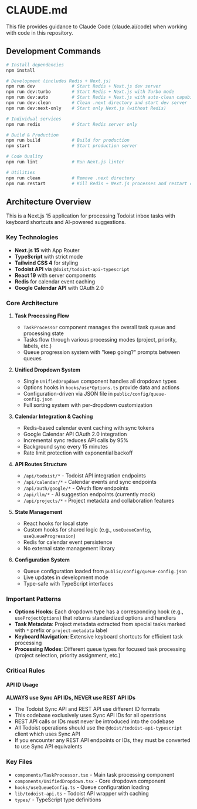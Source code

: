 # CLAUDE.md

This file provides guidance to Claude Code (claude.ai/code) when working with code in this repository.

## Development Commands

```bash
# Install dependencies
npm install

# Development (includes Redis + Next.js)
npm run dev              # Start Redis + Next.js dev server
npm run dev:turbo        # Start Redis + Next.js with Turbo mode
npm run dev:auto         # Start Redis + Next.js with auto-clean capability
npm run dev:clean        # Clean .next directory and start dev server
npm run dev:next-only    # Start only Next.js (without Redis)

# Individual services
npm run redis            # Start Redis server only

# Build & Production
npm run build            # Build for production
npm start                # Start production server

# Code Quality
npm run lint             # Run Next.js linter

# Utilities
npm run clean            # Remove .next directory
npm run restart          # Kill Redis + Next.js processes and restart clean
```

## Architecture Overview

This is a Next.js 15 application for processing Todoist inbox tasks with keyboard shortcuts and AI-powered suggestions.

### Key Technologies
- **Next.js 15** with App Router
- **TypeScript** with strict mode
- **Tailwind CSS 4** for styling
- **Todoist API** via `@doist/todoist-api-typescript`
- **React 19** with server components
- **Redis** for calendar event caching
- **Google Calendar API** with OAuth 2.0

### Core Architecture

1. **Task Processing Flow**
   - `TaskProcessor` component manages the overall task queue and processing state
   - Tasks flow through various processing modes (project, priority, labels, etc.)
   - Queue progression system with "keep going?" prompts between queues

2. **Unified Dropdown System**
   - Single `UnifiedDropdown` component handles all dropdown types
   - Options hooks in `hooks/use*Options.ts` provide data and actions
   - Configuration-driven via JSON file in `public/config/queue-config.json`
   - Full sorting system with per-dropdown customization

3. **Calendar Integration & Caching**
   - Redis-based calendar event caching with sync tokens
   - Google Calendar API OAuth 2.0 integration
   - Incremental sync reduces API calls by 95%
   - Background sync every 15 minutes
   - Rate limit protection with exponential backoff

4. **API Routes Structure**
   - `/api/todoist/*` - Todoist API integration endpoints
   - `/api/calendar/*` - Calendar events and sync endpoints
   - `/api/auth/google/*` - OAuth flow endpoints
   - `/api/llm/*` - AI suggestion endpoints (currently mock)
   - `/api/projects/*` - Project metadata and collaboration features

5. **State Management**
   - React hooks for local state
   - Custom hooks for shared logic (e.g., `useQueueConfig`, `useQueueProgression`)
   - Redis for calendar event persistence
   - No external state management library

6. **Configuration System**
   - Queue configuration loaded from `public/config/queue-config.json`
   - Live updates in development mode
   - Type-safe with TypeScript interfaces

### Important Patterns

- **Options Hooks**: Each dropdown type has a corresponding hook (e.g., `useProjectOptions`) that returns standardized options and handlers
- **Task Metadata**: Project metadata extracted from special tasks marked with `*` prefix or `project-metadata` label
- **Keyboard Navigation**: Extensive keyboard shortcuts for efficient task processing
- **Processing Modes**: Different queue types for focused task processing (project selection, priority assignment, etc.)

### Critical Rules

#### API ID Usage
**ALWAYS use Sync API IDs, NEVER use REST API IDs**
- The Todoist Sync API and REST API use different ID formats
- This codebase exclusively uses Sync API IDs for all operations
- REST API calls or IDs must never be introduced into the codebase
- All Todoist operations should use the `@doist/todoist-api-typescript` client which uses Sync API
- If you encounter any REST API endpoints or IDs, they must be converted to use Sync API equivalents

### Key Files
- `components/TaskProcessor.tsx` - Main task processing component
- `components/UnifiedDropdown.tsx` - Core dropdown component
- `hooks/useQueueConfig.ts` - Queue configuration loading
- `lib/todoist-api.ts` - Todoist API wrapper with caching
- `types/` - TypeScript type definitions